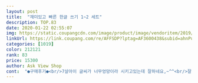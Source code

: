 ```yaml
---
layout: post 
title:  "재미있고 빠른 한글 쓰기 1~2 세트" 
description: TOP.83 
date: 2020-01-22 02:55:07 
img: https://static.coupangcdn.com/image/product/image/vendoritem/2019/06/25/4160907527/b7ec8c22-c380-4569-b42c-f810da5c3149.jpg 
linkUrl: https://link.coupang.com/re/AFFSDP?lptag=AF3600438&subid=ahnPublicAsk&pageKey=167810474&itemId=480619524&vendorItemId=4160907527&traceid=V0-113-524583e09f251e56 
categories: [1019] 
color: 212121 
rank: 83 
price: 15300 
author: Ask View Shop 
cont:  "●구매후기●<br/>7살아이 글씨가 너무엉망이라 시키고있는데 잘하네요,~^^<br/>잘받았습니다<br/>질은 좋으나 페이지 연결부분이 고리식이 아니라 접착식이라서 불편해요<br/>학생들 교육에 도움이 될거 같아요^^<br/>" 
---
```

